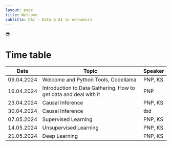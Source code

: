 ```yaml
---
layout: page
title: Welcome
subtitle: DAI - Data & AI in economics
---
```


:sunglasses:

# Time table
 Date       | Topic                                                           | Speaker 
------------|-----------------------------------------------------------------|---------
 09.04.2024 | Welcome and Python Tools, Codellama                             | PNP, KS 
 16.04.2024 | Introduction to Data Gathering. How to get data and deal with it | PNP     
 23.04.2024 | Causal Inference                                                | PNP, KS 
 30.04.2024 | Causal Inference                                                | tbd     
 07.05.2024 | Supervised Learning                                             | PNP, KS 
 14.05.2024 | Unsupervised Learning                                           | PNP, KS 
 21.05.2024 | Deep Learning                                                   | PNP, KS 
